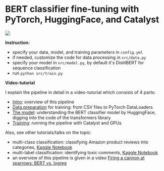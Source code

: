 # BERT classifier fine-tuning with PyTorch, HuggingFace, and Catalyst

<img src='https://habrastorage.org/webt/ne/n_/ow/nen_ow49hxu8zrkgolq1rv3xkhi.png'>

**Instruction:**

- specify your data, model, and training parameters in `config.yml`
- if needed, customize the code for data processing in `src/data.py`
- specify your model in `src/model.py`, by default it's DistilBERT for sequence classification
- run `python src/train.py`

**Video-tutorial**

I explain the pipeline in detail in a video-tutorial which consists of 4 parts:

- [Intro](https://youtu.be/fPDUcaLPu58): overview of this pipeline
- [Data preparation](https://youtu.be/7zoNJV67dkA) for training: from CSV files to PyTorch DataLoaders
- [The model](https://youtu.be/StbFK_rp_rY): understanding the BERT classifier model by HuggingFace, digging into the code of the transformers library
- [Training](https://youtu.be/A5brO93bRis): running the pipeline with Catalyst and GPUs

Also, see other tutorials/talks on the topic:

 - multi-class classification: classifying Amazon product reviews into categories, [Kaggle Notebook](https://www.kaggle.com/kashnitsky/distillbert-catalyst-amazon-product-reviews)
 - multi-label classification: identifying toxic comments, [Kaggle Notebook](https://www.kaggle.com/kashnitsky/catalyst-distilbert-multilabel-clf-toxic-comments)
 - an overview of this pipeline is given in a video [Firing a cannon at sparrows: BERT vs. logreg](https://youtu.be/JIU6WZuWl6k)
